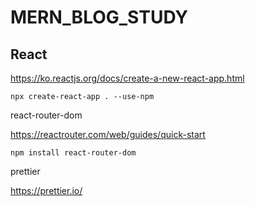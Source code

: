 # MERN_BLOG_STUDY

## React

https://ko.reactjs.org/docs/create-a-new-react-app.html

`npx create-react-app . --use-npm`

react-router-dom

https://reactrouter.com/web/guides/quick-start

`npm install react-router-dom`

prettier

https://prettier.io/
